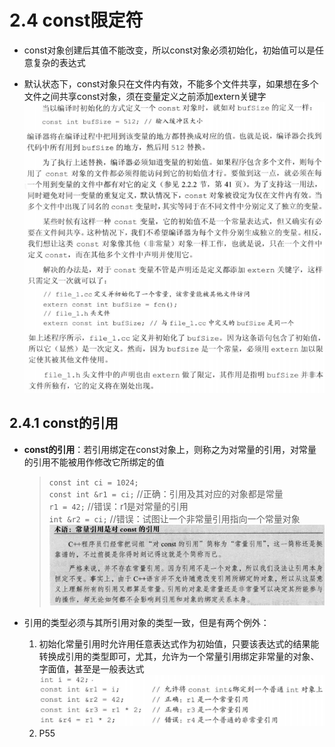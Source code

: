 # 2.4 const限定符

+ const对象创建后其值不能改变，所以const对象必须初始化，初始值可以是任意复杂的表达式

+ 默认状态下，const对象只在文件内有效，不能多个文件共享，如果想在多个文件之间共享const对象，须在变量定义之前添加extern关键字
![const对象只在文件内有效](../images/2.12.png)

## 2.4.1 const的引用
+ **const的引用**：若引用绑定在const对象上，则称之为对常量的引用，对常量的引用不能被用作修改它所绑定的值
  > `const int ci = 1024;`  
  > `const int &r1 = ci;`  //正确：引用及其对应的对象都是常量  
  > `r1 = 42;`  //错误：r1是对常量的引用  
  > `int &r2 = ci;`  //错误：试图让一个非常量引用指向一个常量对象
![常量引用是对const的引用](../images/2.13.png)

+ 引用的类型必须与其所引用对象的类型一致，但是有两个例外：
  1. 初始化常量引用时允许用任意表达式作为初始值，只要该表达式的结果能转换成引用的类型即可，尤其，允许为一个常量引用绑定非常量的对象、字面值，甚至是一般表达式
![初始化常量引用时允许用任意表达式作为初始值](../images/2.14.png)
  2. P55